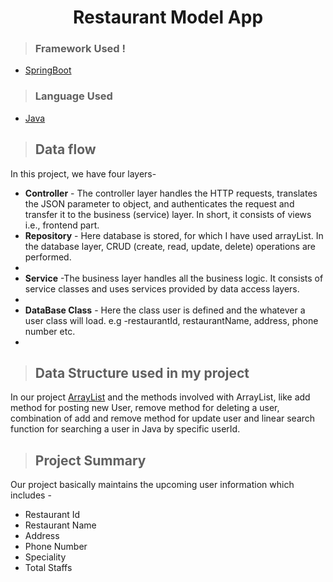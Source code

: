 <h1 align="center"> Restaurant Model App</h1>

>### Framework Used !
* [SpringBoot](javatpoint.com/spring-boot-tutorial)
>### Language Used
* [Java](https://www.java.com/en/download/help/whatis_java.html)
>## Data flow
In this project, we have four layers-
* **Controller** - The controller layer handles the HTTP requests, translates the JSON parameter to object, and authenticates the request and transfer it to the business (service) layer. In short, it consists of views i.e., frontend part.
* **Repository** - Here database is stored, for which I have used arrayList. In the database layer, CRUD (create, read, update, delete) operations are performed.
* 
* **Service** -The business layer handles all the business logic. It consists of service classes and uses services provided by data access layers.
* 
* **DataBase Class** - Here the class user is defined and the whatever a user class will load. e.g -restaurantId, restaurantName, address, phone number etc.
* 
>## Data Structure used in my project
>
In our project [ArrayList](https://www.geeksforgeeks.org/internal-working-of-arraylist-in-java/) and the methods involved with ArrayList, like add method for posting new User, remove method for deleting a user, combination of add and remove method for update user and linear search function for searching a user in Java by specific userId.
>## Project Summary
Our project basically maintains the upcoming user information which includes -
* Restaurant Id
* Restaurant Name
* Address 
* Phone Number
* Speciality
* Total Staffs
